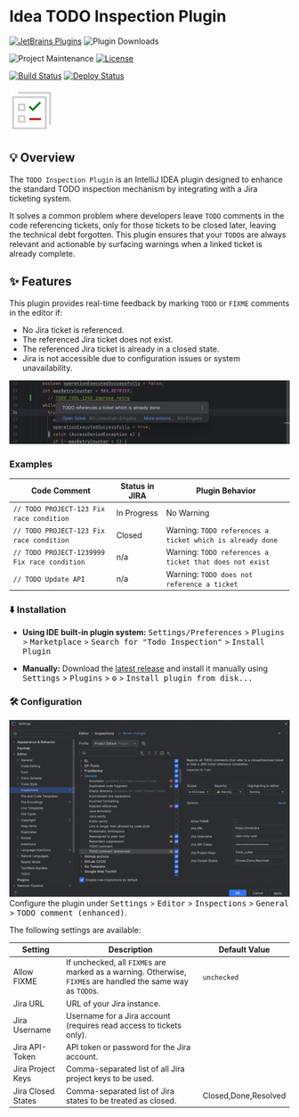 # Idea TODO Inspection Plugin

[![JetBrains Plugins][jetbrains-plugin-release-shield]][jetbrains-plugin]
![Plugin Downloads][jetbrains-plugin-download-shield]

![Project Maintenance][maintenance-shield]
[![License][license-shield]][license]

[![Build Status][build-status-shield]][build-status]
[![Deploy Status][deploy-status-shield]][deploy-status]

![Icon](plugin/src/main/resources/META-INF/pluginIcon.svg)

## 💡 Overview

<!-- Plugin description -->
The `TODO Inspection Plugin` is an IntelliJ IDEA plugin designed to enhance the standard TODO inspection mechanism by integrating with a Jira ticketing system.

It solves a common problem where developers leave `TODO` comments in the code referencing tickets, only for those tickets to be closed later, leaving the technical debt forgotten. This plugin ensures that your `TODO`s are always relevant and actionable by surfacing warnings when a linked ticket is already complete.
<!-- Plugin description end -->

## ✨ Features

This plugin provides real-time feedback by marking `TODO` or `FIXME` comments in the editor if:
* No Jira ticket is referenced.
* The referenced Jira ticket does not exist.
* The referenced Jira ticket is already in a closed state.
* Jira is not accessible due to configuration issues or system unavailability.

![Warnings](images/warning.png)

### Examples

<table>
  <thead>
    <tr>
      <th>Code Comment</th>
      <th>Status in JIRA</th>
      <th>Plugin Behavior</th>
    </tr>
  </thead>
  <tbody>
    <tr>
      <td><code>// TODO PROJECT-123 Fix race condition</code></td>
      <td>In Progress</td>
      <td>No Warning</td>
    </tr>
    <tr>
      <td><code>// TODO PROJECT-123 Fix race condition</code></td>
      <td>Closed</td>
      <td>Warning: <code>TODO references a ticket which is already done</code></td>
    </tr>
    <tr>
      <td><code>// TODO PROJECT-1239999 Fix race condition</code></td>
      <td>n/a</td>
      <td>Warning:  <code>TODO references a ticket that does not exist</code></td>
    </tr>
    <tr>
      <td><code>// TODO Update API</code></td>
      <td>n/a</td>
      <td>Warning: <code>TODO does not reference a ticket</code></td>
    </tr>
  </tbody>
</table>


### ⬇️ Installation
- **Using IDE built-in plugin system:**
  <kbd>Settings/Preferences</kbd> > <kbd>Plugins</kbd> > <kbd>Marketplace</kbd> > <kbd>Search for "Todo Inspection"</kbd> >
  <kbd>Install Plugin</kbd>

- **Manually:**
  Download the [latest release][latest-release] and install it manually using
  <kbd>Settings</kbd> > <kbd>Plugins</kbd> > <kbd>⚙</kbd> > <kbd>Install plugin from disk...</kbd>

### 🛠️ Configuration

![Configuration](images/config.png)
Configure the plugin under <kbd>Settings</kbd> > <kbd>Editor</kbd> > <kbd>Inspections</kbd> > <kbd>General</kbd> > <kbd>TODO comment (enhanced)</kbd>.

The following settings are available:

| Setting            | Description                                                                                             | Default Value        |
|--------------------|---------------------------------------------------------------------------------------------------------|----------------------|
| Allow FIXME        | If unchecked, all `FIXME`s are marked as a warning. Otherwise, `FIXME`s are handled the same way as `TODO`s. | `unchecked`          |
| Jira URL           | URL of your Jira instance.                                                                              |                      |
| Jira Username      | Username for a Jira account (requires read access to tickets only).                                     |                      |
| Jira API-Token     | API token or password for the Jira account.                                                             |                      |
| Jira Project Keys  | Comma-separated list of all Jira project keys to be used.                                              |                      |
| Jira Closed States | Comma-separated list of Jira states to be treated as closed.                                           | Closed,Done,Resolved |

[license-shield]: https://img.shields.io/github/license/frimtec/idea-todo-inspection-plugin.svg
[license]: https://opensource.org/licenses/Apache-2.0
[maintenance-shield]: https://img.shields.io/maintenance/yes/2025.svg
[build-status-shield]: https://github.com/frimtec/idea-todo-inspection-plugin/workflows/Build/badge.svg
[build-status]: https://github.com/frimtec/idea-todo-inspection-plugin/actions?query=workflow%3ABuild
[deploy-status-shield]: https://github.com/frimtec/idea-todo-inspection-plugin/actions/workflows/release.yml/badge.svg
[deploy-status]: https://github.com/frimtec/idea-todo-inspection-plugin/actions/workflows/release.yml
[jetbrains-plugin-release-shield]: https://img.shields.io/jetbrains/plugin/v/28829
[jetbrains-plugin-download-shield]: https://img.shields.io/jetbrains/plugin/d/28829
[jetbrains-plugin]: https://plugins.jetbrains.com/plugin/28829-todo-inspection
[latest-release]: https://github.com/frimtec/idea-todo-inspection-plugin/releases/latest
